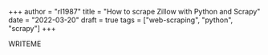 +++
author = "rl1987"
title = "How to scrape Zillow with Python and Scrapy"
date = "2022-03-20"
draft = true
tags = ["web-scraping", "python", "scrapy"]
+++

WRITEME
